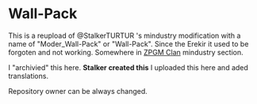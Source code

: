 # Wall-Pack

This is a reupload of @StalkerTURTUR 's mindustry modification with a name of "Moder_Wall-Pack" or "Wall-Pack".
Since the Erekir it used to be forgoten and not working.
Somewhere in [ZPGM Clan](https://discord.gg/E3T9JxDuTP) mindustry section.

I "archivied" this here.
**Stalker created this**
I uploaded this here and aded translations.

Repository owner can be always changed.
